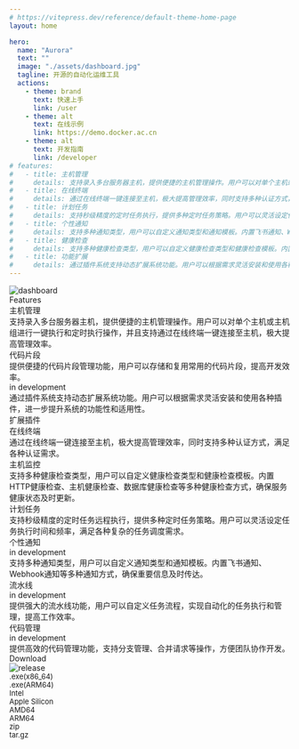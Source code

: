 ```yaml
---
# https://vitepress.dev/reference/default-theme-home-page
layout: home

hero:
  name: "Aurora"
  text: ""
  image: "./assets/dashboard.jpg"
  tagline: 开源的自动化运维工具
  actions:
    - theme: brand
      text: 快速上手
      link: /user
    - theme: alt
      text: 在线示例
      link: https://demo.docker.ac.cn
    - theme: alt
      text: 开发指南
      link: /developer
# features:
#   - title: 主机管理
#     details: 支持录入多台服务器主机，提供便捷的主机管理操作。用户可以对单个主机或主机组进行一键执行和定时执行操作，并且支持通过在线终端一键连接至主机，极大提高管理效率。
#   - title: 在线终端
#     details: 通过在线终端一键连接至主机，极大提高管理效率，同时支持多种认证方式，满足各种认证需求。
#   - title: 计划任务
#     details: 支持秒级精度的定时任务执行，提供多种定时任务策略。用户可以灵活设定任务执行时间和频率，满足各种复杂的任务调度需求。
#   - title: 个性通知
#     details: 支持多种通知类型，用户可以自定义通知类型和通知模板。内置飞书通知、Webhook通知等多种通知方式，确保重要信息及时传达。
#   - title: 健康检查
#     details: 支持多种健康检查类型，用户可以自定义健康检查类型和健康检查模板。内置HTTP健康检查、主机健康检查、数据库健康检查等多种健康检查方式，确保服务健康状态及时更新。
#   - title: 功能扩展
#     details: 通过插件系统支持动态扩展系统功能。用户可以根据需求灵活安装和使用各种插件，进一步提升系统的功能性和适用性。
---
```


<script setup>
import {onMounted} from 'vue'
function handleOpen(src) {
    window.open(src, '_blank')
}

onMounted(()=> {
    const buttons = document.querySelectorAll('.colorView');
    buttons.forEach((button) => {
        button.addEventListener('mousemove', (e) => {
            const rect = button.getBoundingClientRect();
            const x = e.clientX - rect.left;
            const y = e.clientY - rect.top;
            button.style.setProperty('--x', `${x}px`);
            button.style.setProperty('--y', `${y}px`);
        });
    });
})
</script>
<div class="flex flex-col gap-12">
    <!-- 仪表盘 -->
    <div class="w-full aspect-video overflow-hidden rounded-md shadow-2xl shadow-blue-500/50">
        <img src="./assets/dashboard.jpg" alt="dashboard"></img>
    </div>
    <div class='flex flex-col gap-4'>
        <div class="text-3xl font-bold flex gap-2 items-center justify-start">
            <div>Features</div>
        </div>
        <div class="grid grid-cols-2 sm:grid-cols-2 md:grid-cols-4 lg:grid-cols-4 gap-4 sm:gap-4 md:gap-4 lg:gap-8">
            <div class="bg-blue-50 dark:bg-slate-800 p-4 rounded-xl colorView flex flex-col gap-4">
                <div class="flex justify-between">
                    <div class="flex gap-2 items-center">
                        <div class="iconfont icon-host" style="font-size: 1.8rem"></div>
                        <div class="font-bold">主机管理</div>
                    </div>
                </div>
                <div class="text-sm text-gray-500">支持录入多台服务器主机，提供便捷的主机管理操作。用户可以对单个主机或主机组进行一键执行和定时执行操作，并且支持通过在线终端一键连接至主机，极大提高管理效率。</div>
            </div>
            <div class="bg-blue-50 dark:bg-slate-800 p-4 rounded-xl colorView flex flex-col gap-4">
                <div class="flex justify-between">
                    <div class="flex gap-2 items-center">
                        <div class="iconfont icon-script" style="font-size: 1.8rem"></div>
                        <div class="font-bold">代码片段</div>
                    </div>
                </div>
                <div class="text-sm text-gray-500">提供便捷的代码片段管理功能，用户可以存储和复用常用的代码片段，提高开发效率。</div>
            </div>
            <div class="col-span-2 row-span-2 bg-blue-50 dark:bg-slate-800 p-4 rounded-xl colorView flex flex-col justify-between gap-4">
                <div>
                    <div class="flex justify-between">
                        <div class="iconfont icon-plugin" style="font-size: 3rem"></div>
                        <div class="text-xs text-slate-300">in development</div>
                    </div>
                    <div class="text-sm text-gray-500">通过插件系统支持动态扩展系统功能。用户可以根据需求灵活安装和使用各种插件，进一步提升系统的功能性和适用性。</div>
                </div>
                <div class="font-bold">扩展插件</div>
            </div>
            <div class="bg-blue-50 dark:bg-slate-800 p-4 rounded-xl colorView flex flex-col gap-4">
                <div class="flex justify-between">
                    <div class="flex gap-2 items-center">
                        <div class="iconfont icon-terminal" style="font-size: 1.8rem"></div>
                        <div class="font-bold">在线终端</div>
                    </div>
                </div>
                <div class="text-sm text-gray-500">通过在线终端一键连接至主机，极大提高管理效率，同时支持多种认证方式，满足各种认证需求。</div>
            </div>
            <!-- <div class="bg-blue-50 dark:bg-slate-800 p-4 rounded-xl colorView flex flex-col gap-4">
                <div class="flex justify-between">
                    <div class="iconfont icon-user-manager" style="font-size: 1.8rem"></div>
                </div>
                <div class="font-bold">用户管理</div>
            </div> -->
            <div class="bg-blue-50 dark:bg-slate-800 p-4 rounded-xl colorView flex flex-col gap-4">
                <div class="flex justify-between">
                    <div class="flex gap-2 items-center">
                        <div class="iconfont icon-health" style="font-size: 1.8rem"></div>
                        <div class="font-bold">主机监控</div>
                    </div>
                </div>
                <div class="text-sm text-gray-500">支持多种健康检查类型，用户可以自定义健康检查类型和健康检查模板。内置HTTP健康检查、主机健康检查、数据库健康检查等多种健康检查方式，确保服务健康状态及时更新。</div>
            </div>
            <div class="bg-blue-50 dark:bg-slate-800 p-4 rounded-xl colorView flex flex-col gap-4">
                <div class="flex justify-between">
                    <div class="flex gap-2 items-center">
                        <div class="iconfont icon-task" style="font-size: 1.8rem"></div>
                        <div class="font-bold">计划任务</div>
                    </div>
                </div>
                <div class="text-sm text-gray-500">支持秒级精度的定时任务远程执行，提供多种定时任务策略。用户可以灵活设定任务执行时间和频率，满足各种复杂的任务调度需求。</div>
            </div>
            <div class="bg-blue-50 dark:bg-slate-800 p-4 rounded-xl colorView flex flex-col gap-4">
                <div class="flex justify-between">
                    <div class="flex gap-2 items-center">
                        <div class="iconfont icon-notify" style="font-size: 1.8rem"></div>
                        <div class="font-bold">个性通知</div>
                    </div>
                    <div class="text-xs text-slate-300">in development</div>
                </div>
                <div class="text-sm text-gray-500">支持多种通知类型，用户可以自定义通知类型和通知模板。内置飞书通知、Webhook通知等多种通知方式，确保重要信息及时传达。</div>
            </div>
            <div class="bg-blue-50 dark:bg-slate-800 p-4 rounded-xl colorView flex flex-col gap-4">
                <div class="flex justify-between">
                    <div class="flex gap-2 items-center">
                        <div class="iconfont icon-pipeline" style="font-size: 1.8rem"></div>
                        <div class="font-bold">流水线</div>
                    </div>
                    <div class="text-xs text-slate-300">in development</div>
                </div>
                <div class="text-sm text-gray-500">提供强大的流水线功能，用户可以自定义任务流程，实现自动化的任务执行和管理，提高工作效率。</div>
            </div>
            <div class="bg-blue-50 dark:bg-slate-800 p-4 rounded-xl colorView flex flex-col gap-4">
                <div class="flex justify-between">
                    <div class="flex gap-2 items-center">
                        <div class="iconfont icon-branch" style="font-size: 1.8rem"></div>
                        <div class="font-bold">代码管理</div>
                    </div>
                    <div class="text-xs text-slate-300">in development</div>
                </div>
                <div class="text-sm text-gray-500">提供高效的代码管理功能，支持分支管理、合并请求等操作，方便团队协作开发。</div>
            </div>
        </div>
    </div>
    <!-- 下载 -->
    <div class="flex flex-col gap-4">
        <div class="text-3xl font-bold flex gap-2 items-center justify-start">
            <div>Download</div>
            <div><img src="https://img.shields.io/github/v/release/MR5356/aurora" alt="release"></div>
        </div>
        <div class="md:px-20 lg:px-40 grid grid-cols-2 sm:grid-cols-2 md:grid-cols-4 lg:grid-cols-4 gap-4 sm:gap-4 md:gap-4 lg:gap-12">
            <div class="flip-card w-full aspect-square flex-1 rounded-lg overflow-hidden">
                <div class="flip-card-inner">
                    <div class="flip-card-front bg-gray-100 dark:bg-slate-800 flex items-center justify-center iconfont icon-windows" style="font-size: calc(1rem + 3vw)"></div>
                    <div class="flip-card-back bg-slate-100 dark:bg-slate-800 flex flex-col gap-2 items-center justify-center font-mono">
                        <div class="font-bold flex gap-1 items-center w-full h-full rounded-t-lg justify-center hover:bg-sky-200 hover:dark:bg-slate-600 cursor-pointer" @click="handleOpen('https://github.com/MR5356/aurora/releases/latest/download/aurora-windows-amd64.tar.gz')">
                            <div class="iconfont icon-windows" style="font-size: calc(10px + 1.2vw)"></div>
                            <div style="font-size: calc(10px + 0.3vw)">.exe(x86_64)</div>
                        </div>
                        <div class="font-bold flex gap-1 items-center w-full h-full rounded-b-lg justify-center hover:bg-sky-200 hover:dark:bg-slate-600 cursor-pointer" @click="handleOpen('https://github.com/MR5356/aurora/releases/latest/download/aurora-windows-arm64.tar.gz')">
                            <div class="iconfont icon-windows" style="font-size: calc(10px + 1.2vw)"></div>
                            <div style="font-size: calc(10px + 0.3vw)">.exe(ARM64)&nbsp;</div>
                        </div>
                    </div>
                </div>
            </div>
            <div class="flip-card w-full aspect-square flex-1 rounded-lg overflow-hidden">
                <div class="flip-card-inner">
                    <div class="flip-card-front bg-gray-100 dark:bg-slate-800 flex items-center justify-center iconfont icon-mac" style="font-size: calc(1rem + 3vw)"></div>
                    <div class="flip-card-back bg-slate-100 dark:bg-slate-800 flex flex-col gap-2 items-center justify-center font-mono">
                        <div class="font-bold flex gap-1 items-center w-full h-full rounded-t-lg justify-center hover:bg-sky-200 hover:dark:bg-slate-600 cursor-pointer" @click="handleOpen('https://github.com/MR5356/aurora/releases/latest/download/aurora-darwin-amd64.tar.gz')">
                            <div class="iconfont icon-mac" style="font-size: calc(10px + 1.2vw)"></div>
                            <div style="font-size: calc(10px + 0.3vw)">Intel&nbsp;&nbsp;&nbsp;&nbsp;&nbsp;&nbsp;&nbsp;&nbsp;</div>
                        </div>
                        <div class="font-bold flex gap-1 items-center w-full h-full rounded-b-lg justify-center hover:bg-sky-200 hover:dark:bg-slate-600 cursor-pointer" @click="handleOpen('https://github.com/MR5356/aurora/releases/latest/download/aurora-darwin-arm64.tar.gz')">
                            <div class="iconfont icon-mac" style="font-size: calc(10px + 1.2vw)"></div>
                            <div style="font-size: calc(10px + 0.3vw)">Apple Silicon</div>
                        </div>
                    </div>
                </div>
            </div>
            <div class="flip-card w-full aspect-square flex-1 rounded-lg overflow-hidden">
                <div class="flip-card-inner">
                    <div class="flip-card-front bg-gray-100 dark:bg-slate-800 flex items-center justify-center iconfont icon-linux" style="font-size: calc(1rem + 3vw)"></div>
                    <div class="flip-card-back bg-slate-100 dark:bg-slate-800 flex flex-col gap-2 items-center justify-center font-mono">
                        <div class="font-bold flex gap-1 items-center w-full h-full rounded-t-lg justify-center hover:bg-sky-200 hover:dark:bg-slate-600 cursor-pointer" @click="handleOpen('https://github.com/MR5356/aurora/releases/latest/download/aurora-linux-amd64.tar.gz')">
                            <div class="iconfont icon-linux" style="font-size: calc(10px + 1.2vw)"></div>
                            <div style="font-size: calc(10px + 0.3vw)">AMD64</div>
                        </div>
                        <div class="font-bold flex gap-1 items-center w-full h-full rounded-b-lg justify-center hover:bg-sky-200 hover:dark:bg-slate-600 cursor-pointer" @click="handleOpen('https://github.com/MR5356/aurora/releases/latest/download/aurora-linux-amd64.tar.gz')">
                            <div class="iconfont icon-linux" style="font-size: calc(10px + 1.2vw)"></div>
                            <div style="font-size: calc(10px + 0.3vw)">ARM64</div>
                        </div>
                    </div>
                </div>
            </div>
            <div class="flip-card w-full aspect-square flex-1 rounded-lg overflow-hidden">
                <div class="flip-card-inner">
                    <div class="flip-card-front bg-gray-100 dark:bg-slate-800 flex items-center justify-center iconfont icon-yuanma" style="font-size: calc(1rem + 3vw)"></div>
                    <div class="flip-card-back bg-slate-100 dark:bg-slate-800 flex flex-col gap-2 items-center justify-center font-mono">
                        <div class="font-bold flex gap-1 items-center w-full h-full rounded-t-lg justify-center hover:bg-sky-200 hover:dark:bg-slate-600 cursor-pointer" @click="handleOpen('https://github.com/MR5356/aurora/releases/latest')">
                            <div class="iconfont icon-zip" style="font-size: calc(10px + 1.2vw)"></div>
                            <div style="font-size: calc(10px + 0.3vw)">zip&nbsp;&nbsp;&nbsp;</div>
                        </div>
                        <div class="font-bold flex gap-1 items-center w-full h-full rounded-b-lg justify-center hover:bg-sky-200 hover:dark:bg-slate-600 cursor-pointer" @click="handleOpen('https://github.com/MR5356/aurora/releases/latest')">
                            <div class="iconfont icon-TAR" style="font-size: calc(10px + 1.2vw)"></div>
                            <div style="font-size: calc(10px + 0.3vw)">tar.gz</div>
                        </div>
                    </div>
                </div>
            </div>
        </div>
    </div>
    <!-- 反馈 -->
    <!-- <div class='flex gap-20'>
        <div class="flex flex-col gap-4">
            <div class="text-xl font-semibold">当有新的产品功能发布时，及时通知我</div>
            <div class="flex flex-col gap-2">
                <input type="text" class="rounded shadow w-full placeholder:text-gray-400 focus:ring-2 p-2" placeholder="电子邮件" />
                <div class="text-xs text-gray-400">提交此表单，即表示同意我们的隐私政策</div>
            </div>
            <div class="px-4 py-2 bg-sky-200 hover:bg-sky-300 cursor-pointer select-none w-fit rounded-full font-semibold">提交</div>
        </div>
        <div>
            <div class="font-bold text-lg">关注我们</div>
            <div>
                社区论坛
            </div>
        </div>
    </div> -->
</div>

<style lang="scss" scope>

</style>
